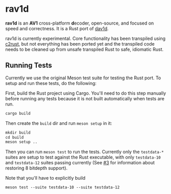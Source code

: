 # rav1d

**rav1d** is an **AV1** cross-platform **d**ecoder, open-source, and focused on speed and correctness. It is a Rust port of [dav1d](https://code.videolan.org/videolan/dav1d).

rav1d is currently experimental. Core functionality has been transpiled using [c2rust](https://github.com/immunant/c2rust), but not everything has been ported yet and the transpiled code needs to be cleaned up from unsafe transpiled Rust to safe, idiomatic Rust.

## Running Tests

Currently we use the original Meson test suite for testing the Rust port. To setup and run these tests, do the following:

First, build the Rust project using Cargo. You'll need to do this step manually before running any tests because it is not built automatically when tests are run.

```txt
cargo build
```

Then create the `build` dir and run `meson setup` in it:

```txt
mkdir build
cd build
meson setup ..
```

Then you can run `meson test` to run the tests. Currently only the `testdata-*` suites are setup to test against the Rust executable, with only `testdata-10` and `testdata-12` suites passing currently (See [#3](https://github.com/memorysafety/rav1d/issues/3) for information about restoring 8 bitdepth support).

Note that you'll have to explicitly build

```txt
meson test --suite testdata-10 --suite testdata-12
```
